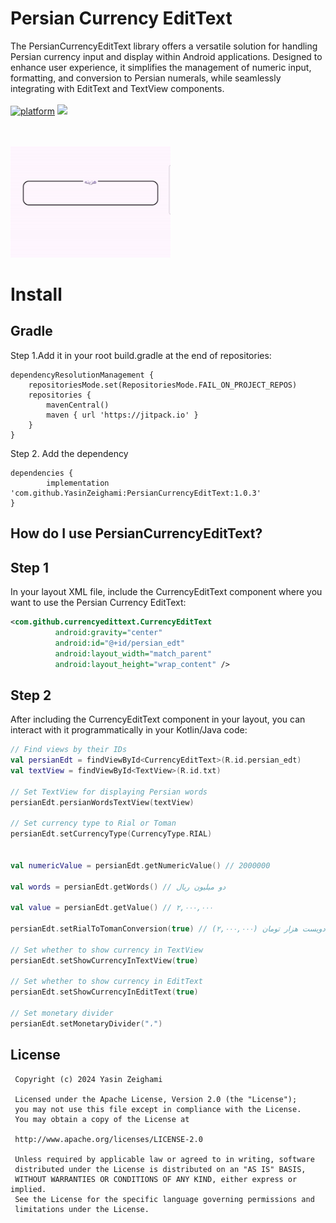 # Persian Currency EditText

The PersianCurrencyEditText library offers a versatile solution for handling Persian currency input and display within Android applications. Designed to enhance user experience, it simplifies the management of numeric input, formatting, and conversion to Persian numerals, while seamlessly integrating with EditText and TextView components.
<br/>
<br/>
[![platform](https://img.shields.io/badge/platform-Android-yellow.svg)](https://www.android.com)
[![](https://jitpack.io/v/YasinZeighami/PersianCurrencyEditText.svg)](https://jitpack.io/#YasinZeighami/PersianCurrencyEditText)

<br>
<br>
<img src="https://github.com/YasinZeighami/PersianCurrencyEditText/blob/master/persiancurrencyedittext.gif" width="256"/>



# Install
## Gradle
Step 1.Add it in your root build.gradle at the end of repositories:

	dependencyResolutionManagement {
		repositoriesMode.set(RepositoriesMode.FAIL_ON_PROJECT_REPOS)
		repositories {
			mavenCentral()
			maven { url 'https://jitpack.io' }
		}
	}
Step 2. Add the dependency

	dependencies {
	        implementation 'com.github.YasinZeighami:PersianCurrencyEditText:1.0.3'
	}

 ## How do I use PersianCurrencyEditText?
 ## Step 1
 In your layout XML file, include the CurrencyEditText component where you want to use the Persian Currency EditText:
  ```xml
 <com.github.currencyedittext.CurrencyEditText
            android:gravity="center"
            android:id="@+id/persian_edt"
            android:layout_width="match_parent"
            android:layout_height="wrap_content" />
```
 ## Step 2
 After including the CurrencyEditText component in your layout, you can interact with it programmatically in your Kotlin/Java code:
```kotlin
// Find views by their IDs
val persianEdt = findViewById<CurrencyEditText>(R.id.persian_edt)
val textView = findViewById<TextView>(R.id.txt)

// Set TextView for displaying Persian words
persianEdt.persianWordsTextView(textView)

// Set currency type to Rial or Toman
persianEdt.setCurrencyType(CurrencyType.RIAL)


val numericValue = persianEdt.getNumericValue() // 2000000

val words = persianEdt.getWords() // دو میلیون ریال

val value = persianEdt.getValue() // ۲,۰۰۰,۰۰۰

persianEdt.setRialToTomanConversion(true) // (۲,۰۰۰,۰۰۰) دویست هزار تومان

// Set whether to show currency in TextView
persianEdt.setShowCurrencyInTextView(true) 

// Set whether to show currency in EditText
persianEdt.setShowCurrencyInEditText(true) 

// Set monetary divider
persianEdt.setMonetaryDivider("،")


```
## License
```License
 Copyright (c) 2024 Yasin Zeighami
   
 Licensed under the Apache License, Version 2.0 (the "License");
 you may not use this file except in compliance with the License.
 You may obtain a copy of the License at

 http://www.apache.org/licenses/LICENSE-2.0

 Unless required by applicable law or agreed to in writing, software
 distributed under the License is distributed on an "AS IS" BASIS,
 WITHOUT WARRANTIES OR CONDITIONS OF ANY KIND, either express or implied.
 See the License for the specific language governing permissions and
 limitations under the License.
   
```
 
